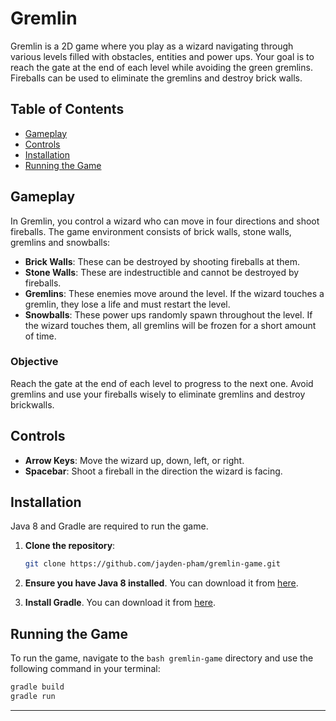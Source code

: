 # Gremlin

Gremlin is a 2D game where you play as a wizard navigating through various levels filled with obstacles, entities and power ups. Your goal is to reach the gate at the end of each level while avoiding the green gremlins. Fireballs can be used to eliminate the gremlins and destroy brick walls.

## Table of Contents

- [Gameplay](#gameplay)
- [Controls](#controls)
- [Installation](#installation)
- [Running the Game](#running-the-game)

## Gameplay

In Gremlin, you control a wizard who can move in four directions and shoot fireballs. The game environment consists of brick walls, stone walls, gremlins and snowballs:

- **Brick Walls**: These can be destroyed by shooting fireballs at them.
- **Stone Walls**: These are indestructible and cannot be destroyed by fireballs.
- **Gremlins**: These enemies move around the level. If the wizard touches a gremlin, they lose a life and must restart the level.
- **Snowballs**: These power ups randomly spawn throughout the level. If the wizard touches them, all gremlins will be frozen for a short amount of time.

### Objective

Reach the gate at the end of each level to progress to the next one. Avoid gremlins and use your fireballs wisely to eliminate gremlins and destroy brickwalls.

## Controls

- **Arrow Keys**: Move the wizard up, down, left, or right.
- **Spacebar**: Shoot a fireball in the direction the wizard is facing.

## Installation
Java 8 and Gradle are required to run the game.

1. **Clone the repository**:
    ```bash
    git clone https://github.com/jayden-pham/gremlin-game.git
    ```

2. **Ensure you have Java 8 installed**. You can download it from [here](https://www.oracle.com/java/technologies/javase/javase-jdk8-downloads.html).

3. **Install Gradle**. You can download it from [here](https://gradle.org/install/).

## Running the Game

To run the game, navigate to the ```bash gremlin-game``` directory and use the following command in your terminal:
```bash
gradle build
gradle run
```

---
